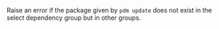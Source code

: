 Raise an error if the package given by `pdm update` does not exist in the select dependency group but in other groups.
